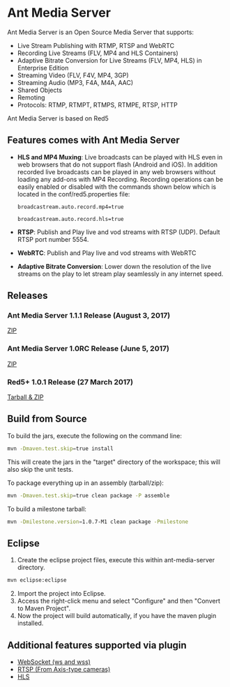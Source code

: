 Ant Media Server 
===========

Ant Media Server is an Open Source Media Server that supports:

 * Live Stream Publishing with RTMP, RTSP and WebRTC
 * Recording Live Streams (FLV, MP4 and HLS Containers)
 * Adaptive Bitrate Conversion for Live Streams (FLV, MP4, HLS) in Enterprise Edition
 * Streaming Video (FLV, F4V, MP4, 3GP)
 * Streaming Audio (MP3, F4A, M4A, AAC)
 * Shared Objects
 * Remoting
 * Protocols: RTMP, RTMPT, RTMPS, RTMPE, RTSP, HTTP
 
Ant Media Server is based on Red5

## Features comes with Ant Media Server

* **HLS and MP4 Muxing**: Live broadcasts can be played with HLS even in web browsers that do not support flash (Android and iOS). In addition recorded live broadcasts can be played in any web browsers without loading any add-ons with MP4 Recording. Recording operations can be easily enabled or disabled with the commands shown below which is located in the conf/red5.properties file:

   `broadcastream.auto.record.mp4=true`

   `broadcastream.auto.record.hls=true`

* **RTSP**: Publish and Play live and vod streams with RTSP (UDP). Default RTSP port number 5554.
* **WebRTC**: Publish and Play live and vod streams with WebRTC
* **Adaptive Bitrate Conversion**: Lower down the resolution of the live streams on the play to let stream play seamlessly in any internet speed.

## Releases 

### Ant Media Server 1.1.1 Release (August 3, 2017)
[ZIP](https://github.com/ant-media/Ant-Media-Server/releases/download/ams-v1.1.1/ant-media-server-1.1.1.zip)

### Ant Media Server 1.0RC Release (June 5, 2017)
[ZIP](https://github.com/ant-media/Ant-Media-Server/releases/download/ams-v.1.0RC/ant-media-server-1.0RC.zip)

### Red5+ 1.0.1 Release (27 March 2017)
[Tarball &amp; ZIP](https://github.com/ant-media/red5-plus-server/releases/tag/v1.0.1_red5_plus)


## Build from Source

To build the jars, execute the following on the command line:
```sh
mvn -Dmaven.test.skip=true install
```
This will create the jars in the "target" directory of the workspace; this will also skip the unit tests.

To package everything up in an assembly (tarball/zip):
```sh
mvn -Dmaven.test.skip=true clean package -P assemble
```
To build a milestone tarball:
```sh
mvn -Dmilestone.version=1.0.7-M1 clean package -Pmilestone
```

## Eclipse

1. Create the eclipse project files, execute this within ant-media-server directory.
```sh
mvn eclipse:eclipse
```
2. Import the project into Eclipse.
3. Access the right-click menu and select "Configure" and then "Convert to Maven Project".
4. Now the project will build automatically, if you have the maven plugin installed.



## Additional features supported via plugin
 
 * [WebSocket (ws and wss)](https://github.com/Red5/red5-websocket)
 * [RTSP (From Axis-type cameras)](https://github.com/Red5/red5-rtsp-restreamer)
 * [HLS](https://github.com/Red5/red5-hls-plugin)
 


